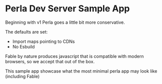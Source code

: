 # Perla Dev Server Sample App

Beginning with v1 Perla goes a little bit more conservative.

The defaults are set:

- Import maps pointing to CDNs
- No Esbuild

Fable by nature produces javascript that is compatible with modern browsers, so we accept that out of the box.

This sample app showcase what the most minimal perla app may look like (including Fable)
